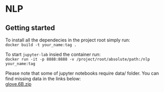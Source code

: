 # NLP

## Getting started
To install all the dependecies in the project root simply run:  
`docker build -t your_name:tag .`

To start `jupyter-lab` insied the container run:  
`docker run -it -p 8888:8888 -v /project/root/absolute/path:/nlp your_name:tag`


Please note that some of jupyter notebooks require data/ folder. You can find missing data in the links below:  
[glove.6B.zip](http://nlp.stanford.edu/data/glove.6B.zip)
